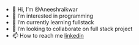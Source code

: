 - 👋 Hi, I’m @Aneeshraikwar
- 👀 I’m interested in programming
- 🌱 I’m currently learning fullstack
- 💞️ I’m looking to collaborate on full stack project
- 📫 How to reach me [linkedin](https://www.linkedin.com/in/aneesh-raikwar-336b99223/) 

<!---
Aneeshraikwar/Aneeshraikwar is a ✨ special ✨ repository because its `README.md` (this file) appears on your GitHub profile.
You can click the Preview link to take a look at your changes.
--->
